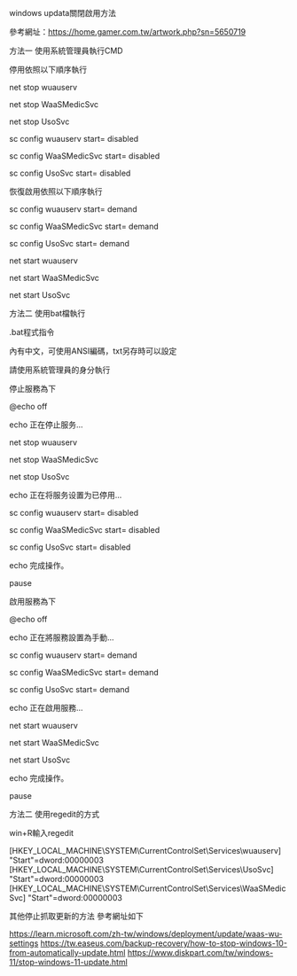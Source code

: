 windows updata關閉啟用方法

參考網址：https://home.gamer.com.tw/artwork.php?sn=5650719

方法一 使用系統管理員執行CMD

停用依照以下順序執行

net stop wuauserv

net stop WaaSMedicSvc

net stop UsoSvc

sc config wuauserv start= disabled

sc config WaaSMedicSvc start= disabled

sc config UsoSvc start= disabled

恢復啟用依照以下順序執行

sc config wuauserv start= demand

sc config WaaSMedicSvc start= demand

sc config UsoSvc start= demand

net start wuauserv

net start WaaSMedicSvc

net start UsoSvc

方法二 使用bat檔執行

.bat程式指令

內有中文，可使用ANSI編碼，txt另存時可以設定

請使用系統管理員的身分執行

停止服務為下

@echo off

echo 正在停止服务...

net stop wuauserv

net stop WaaSMedicSvc

net stop UsoSvc

echo 正在将服务设置为已停用...

sc config wuauserv start= disabled

sc config WaaSMedicSvc start= disabled

sc config UsoSvc start= disabled

echo 完成操作。

pause

啟用服務為下

@echo off

echo 正在將服務設置為手動...

sc config wuauserv start= demand

sc config WaaSMedicSvc start= demand

sc config UsoSvc start= demand

echo 正在啟用服務...

net start wuauserv

net start WaaSMedicSvc

net start UsoSvc

echo 完成操作。

pause

方法二 使用regedit的方式

win+R輸入regedit

[HKEY_LOCAL_MACHINE\SYSTEM\CurrentControlSet\Services\wuauserv]
"Start"=dword:00000003
[HKEY_LOCAL_MACHINE\SYSTEM\CurrentControlSet\Services\UsoSvc]
"Start"=dword:00000003
[HKEY_LOCAL_MACHINE\SYSTEM\CurrentControlSet\Services\WaaSMedicSvc]
"Start"=dword:00000003

其他停止抓取更新的方法 參考網址如下

https://learn.microsoft.com/zh-tw/windows/deployment/update/waas-wu-settings
https://tw.easeus.com/backup-recovery/how-to-stop-windows-10-from-automatically-update.html
https://www.diskpart.com/tw/windows-11/stop-windows-11-update.html

